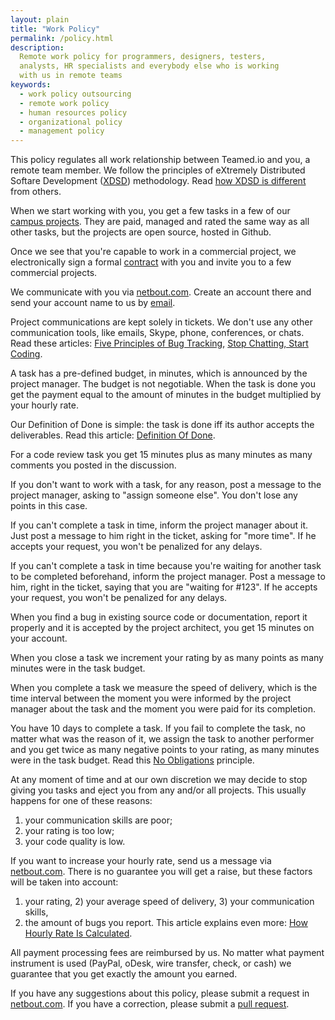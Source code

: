 ```yaml
---
layout: plain
title: "Work Policy"
permalink: /policy.html
description:
  Remote work policy for programmers, designers, testers,
  analysts, HR specialists and everybody else who is working
  with us in remote teams
keywords:
  - work policy outsourcing
  - remote work policy
  - human resources policy
  - organizational policy
  - management policy
---
```


This policy regulates all work relationship between Teamed.io
and you, a remote team member. We follow the principles of
eXtremely Distributed Softare Development ([XDSD](http://www.xdsd.org)) methodology. Read
[how XDSD is different](http://www.yegor256.com/2014/04/17/how-xdsd-is-different.html) from others.

When we start working with you, you get a few tasks in a few of our
[campus projects](/campus.html). They are paid, managed and rated the same
way as all other tasks, but the projects are open source, hosted in Github.

Once we see that you're capable to work in a commercial project,
we electronically sign a formal [contract](/engineer.pdf) with you and invite you to
a few commercial projects.

We communicate with you via [netbout.com](http://www.netbout.com). Create
an account there and send your account name to us by [email](mailto:dev@teamed.io).

Project communications are kept solely in tickets. We don't use any other
communication tools, like emails, Skype, phone, conferences, or chats.
Read these articles:
[Five Principles of Bug Tracking](http://www.yegor256.com/2014/11/24/principles-of-bug-tracking.html),
[Stop Chatting, Start Coding](http://www.yegor256.com/2014/10/07/stop-chatting-start-coding.html).

A task has a pre-defined budget, in minutes, which is announced by the project
manager. The budget is not negotiable. When the task is done
you get the payment equal to the amount of minutes in the budget multiplied
by your hourly rate.

Our Definition of Done is simple: the task is done iff its author accepts the deliverables.
Read this article: [Definition Of Done](http://www.yegor256.com/2014/04/15/definition-of-done.html).

For a code review task you get 15 minutes plus as many minutes
as many comments you posted in the discussion.

If you don't want to work with a task, for any reason, post a message
to the project manager, asking to "assign someone else". You don't lose
any points in this case.

If you can't complete a task in time, inform the project manager about it. Just
post a message to him right in the ticket, asking for "more time". If he
accepts your request, you won't be penalized for any delays.

If you can't complete a task in time because you're waiting for another
task to be completed beforehand, inform the project manager. Post a message
to him, right in the ticket, saying that you are "waiting for #123".
If he accepts your request, you won't be penalized for any delays.

When you find a bug in existing source code or documentation, report it
properly and it is accepted by the project architect, you get 15 minutes on
your account.

When you close a task we increment your rating by as many points as many
minutes were in the task budget.

When you complete a task we measure the speed of delivery, which is the
time interval between the moment you were informed by the project manager
about the task and the moment you were paid for its completion.

You have 10 days to complete a task. If you fail to complete the task,
no matter what was the reason of it, we assign the task to another
performer and you get twice as many negative points to your rating, as
many minutes were in the task budget.
Read this [No Obligations](http://www.yegor256.com/2014/04/13/no-obligations-principle.html) principle.

At any moment of time and at our own discretion we may decide to stop
giving you tasks and eject you from any and/or all projects. This usually
happens for one of these reasons:
1) your communication skills are poor;
2) your rating is too low;
3) your code quality is low.

If you want to increase your hourly rate, send us a message via
[netbout.com](http://www.netbout.com). There is no guarantee you will get
a raise, but these factors will be taken into account:
1) your rating, 2) your average speed of delivery, 3) your communication skills,
4) the amount of bugs you report. This article explains even more:
[How Hourly Rate Is Calculated](http://www.yegor256.com/2014/04/20/how-hourly-rate-is-calculated.html).

All payment processing fees are reimbursed by us. No matter what payment
instrument is used (PayPal, oDesk, wire transfer, check, or cash) we guarantee
that you get exactly the amount you earned.

If you have any suggestions about this policy, please submit a request
in [netbout.com](http://www.netbout.com). If you have a correction, please
submit a [pull request](https://github.com/teamed/teamed.io).
